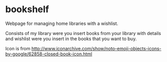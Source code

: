 # bookshelf
Webpage for managing home libraries with a wishlist.

Consists of my library were you insert books from your library with details 
and wishlist were you insert in the books that you want to buy.

Icon is from http://www.iconarchive.com/show/noto-emoji-objects-icons-by-google/62858-closed-book-icon.html
